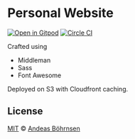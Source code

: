 # Personal Website

[![Open in Gitpod](https://gitpod.io/button/open-in-gitpod.svg)](https://gitpod.io#https://github.com/deepflame/website/master)
[![Circle CI](https://circleci.com/gh/deepflame/website/tree/master.svg?style=svg)](https://circleci.com/gh/deepflame/website/tree/master)

Crafted using

- Middleman
- Sass
- Font Awesome

Deployed on S3 with Cloudfront caching.

## License

[MIT](http://opensource.org/licenses/MIT) © [Andeas Böhrnsen](http://andreas.boehrnsen.de)
